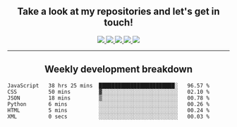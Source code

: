 <h2 align="center">
  Take a look at my repositories and let's get in touch!
</h2>
<p align="center">
  <a href= "https://github.com/wiscaksono/">
    <img src="https://img.icons8.com/material-outlined/30/689d6a/source-code.png"/>
  </a>
  <a href= "https://www.linkedin.com/in/wiscaksono/">
    <img src="https://img.icons8.com/material-outlined/30/689d6a/linkedin.png"/>
  </a>
  <a href= "https://twitter.com/wiscaksono">
    <img src="https://img.icons8.com/material-outlined/30/689d6a/twitter.png"/>
  </a>
  <a href= "https://wiscaksono.vercel.app/">
    <img src="https://img.icons8.com/material-outlined/30/689d6a/geography.png"/>
  </a>
  <a href="mailto:wwicaksono96@gmail.com">
    <img src="https://img.icons8.com/ios-glyphs/30/689d6a/physics.png"/>
  </a>
</p>

---

<h2 align="center">Weekly development breakdown</h2>

<p align="center">
<!--START_SECTION:waka-->

```text
JavaScript   38 hrs 25 mins  ████████████████████████░   96.57 %
CSS          50 mins         ▓░░░░░░░░░░░░░░░░░░░░░░░░   02.10 %
JSON         18 mins         ▒░░░░░░░░░░░░░░░░░░░░░░░░   00.78 %
Python       6 mins          ░░░░░░░░░░░░░░░░░░░░░░░░░   00.26 %
HTML         5 mins          ░░░░░░░░░░░░░░░░░░░░░░░░░   00.24 %
XML          0 secs          ░░░░░░░░░░░░░░░░░░░░░░░░░   00.03 %
```

<!--END_SECTION:waka-->
</p>
